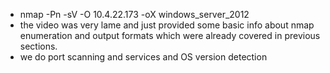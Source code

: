 - nmap -Pn -sV -O 10.4.22.173 -oX windows_server_2012
- the video was very lame and just provided some basic info about nmap enumeration and output formats which were already covered in previous sections. 
- we do port scanning and services and OS version detection 